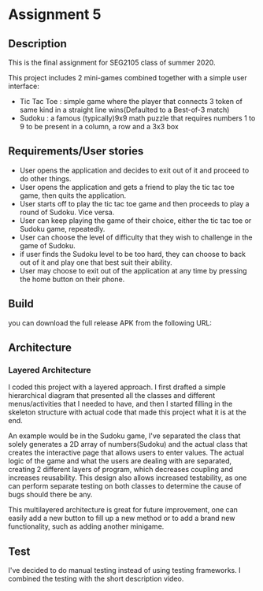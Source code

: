 # Assignment 5

## Description

This is the final assignment for SEG2105 class of summer 2020.

This project includes 2 mini-games combined together with a simple user interface:

  * Tic Tac Toe : simple game where the player that connects 3 token of same kind in a straight line wins(Defaulted to a Best-of-3 match)
  * Sudoku : a famous (typically)9x9 math puzzle that requires numbers 1 to 9 to be present in a column, a row and a 3x3 box

## Requirements/User stories

  * User opens the application and decides to exit out of it and proceed to do other things.
  * User opens the application and gets a friend to play the tic tac toe game, then quits the application.
  * User starts off to play the tic tac toe game and then proceeds to play a round of Sudoku. Vice versa.
  * User can keep playing the game of their choice, either the tic tac toe or Sudoku game, repeatedly.
  * User can choose the level of difficulty that they wish to challenge in the game of Sudoku.
  * if user finds the Sudoku level to be too hard, they can choose to back out of it and play one that best suit their ability.
  * User may choose to exit out of the application at any time by pressing the home button on their phone.

## Build

you can download the full release APK from the following URL:

## Architecture

### Layered Architecture

I coded this project with a layered approach. I first drafted a simple hierarchical diagram that presented all the classes and different menus/activities that I needed to have, and then I started filling in the skeleton structure with actual code that made this project what it is at the end.

An example would be in the Sudoku game, I've separated the class that solely generates a 2D array of numbers(Sudoku) and the actual class that creates the interactive page that allows users to enter values. The actual logic of the game and what the users are dealing with are separated, creating 2 different layers of program, which decreases coupling and increases reusability. This design also allows increased testability, as one can perform separate testing on both classes to determine the cause of bugs should there be any.

This multilayered architecture is great for future improvement, one can easily add a new button to fill up a new method or to add a brand new functionality, such as adding another minigame.

## Test

I've decided to do manual testing instead of using testing frameworks. I combined the testing with the short description video.
